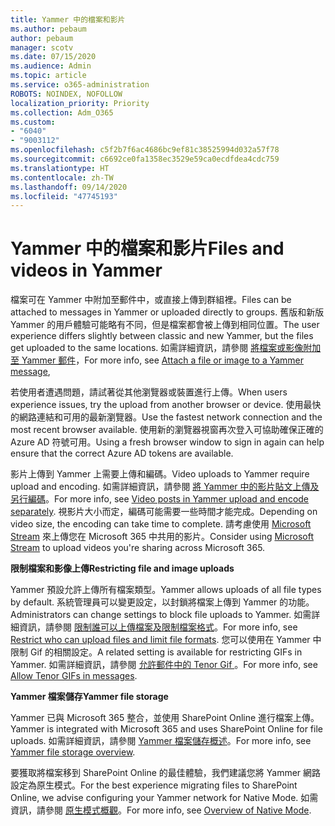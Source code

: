 ```yaml
---
title: Yammer 中的檔案和影片
ms.author: pebaum
author: pebaum
manager: scotv
ms.date: 07/15/2020
ms.audience: Admin
ms.topic: article
ms.service: o365-administration
ROBOTS: NOINDEX, NOFOLLOW
localization_priority: Priority
ms.collection: Adm_O365
ms.custom:
- "6040"
- "9003112"
ms.openlocfilehash: c5f2b7f6ac4686bc9ef81c38525994d032a57f78
ms.sourcegitcommit: c6692ce0fa1358ec3529e59ca0ecdfdea4cdc759
ms.translationtype: HT
ms.contentlocale: zh-TW
ms.lasthandoff: 09/14/2020
ms.locfileid: "47745193"
---
```

# <a name="files-and-videos-in-yammer"></a><span data-ttu-id="1c100-102">Yammer 中的檔案和影片</span><span class="sxs-lookup"><span data-stu-id="1c100-102">Files and videos in Yammer</span></span>

<span data-ttu-id="1c100-103">檔案可在 Yammer 中附加至郵件中，或直接上傳到群組裡。</span><span class="sxs-lookup"><span data-stu-id="1c100-103">Files can be attached to messages in Yammer or uploaded directly to groups.</span></span> <span data-ttu-id="1c100-104">舊版和新版 Yammer 的用戶體驗可能略有不同，但是檔案都會被上傳到相同位置。</span><span class="sxs-lookup"><span data-stu-id="1c100-104">The user experience differs slightly between classic and new Yammer, but the files get uploaded to the same locations.</span></span> <span data-ttu-id="1c100-105">如需詳細資訊，請參閱 [將檔案或影像附加至 Yammer 郵件](https://support.microsoft.com/office/attach-a-file-or-image-to-a-yammer-message-f576d4d1-ad66-4ce4-9c43-46cf75978dbf)，</span><span class="sxs-lookup"><span data-stu-id="1c100-105">For more info, see [Attach a file or image to a Yammer message](https://support.microsoft.com/office/attach-a-file-or-image-to-a-yammer-message-f576d4d1-ad66-4ce4-9c43-46cf75978dbf),</span></span>  

<span data-ttu-id="1c100-106">若使用者遭遇問題，請試著從其他瀏覽器或裝置進行上傳。</span><span class="sxs-lookup"><span data-stu-id="1c100-106">When users experience issues, try the upload from another browser or device.</span></span> <span data-ttu-id="1c100-107">使用最快的網路連結和可用的最新瀏覽器。</span><span class="sxs-lookup"><span data-stu-id="1c100-107">Use the fastest network connection and the most recent browser available.</span></span> <span data-ttu-id="1c100-108">使用新的瀏覽器視窗再次登入可協助確保正確的 Azure AD 符號可用。</span><span class="sxs-lookup"><span data-stu-id="1c100-108">Using a fresh browser window to sign in again can help ensure that the correct Azure AD tokens are available.</span></span>

<span data-ttu-id="1c100-109">影片上傳到 Yammer 上需要上傳和編碼。</span><span class="sxs-lookup"><span data-stu-id="1c100-109">Video uploads to Yammer require upload and encoding.</span></span> <span data-ttu-id="1c100-110">如需詳細資訊，請參閱 [將 Yammer 中的影片貼文上傳及另行編碼](https://support.microsoft.com/office/video-posts-in-yammer-upload-and-encode-separately-5b3a348e-3a0a-4c4b-95b1-eabdf245ba25)。</span><span class="sxs-lookup"><span data-stu-id="1c100-110">For more info, see [Video posts in Yammer upload and encode separately](https://support.microsoft.com/office/video-posts-in-yammer-upload-and-encode-separately-5b3a348e-3a0a-4c4b-95b1-eabdf245ba25).</span></span> <span data-ttu-id="1c100-111">視影片大小而定，編碼可能需要一些時間才能完成。</span><span class="sxs-lookup"><span data-stu-id="1c100-111">Depending on video size, the encoding can take time to complete.</span></span> <span data-ttu-id="1c100-112">請考慮使用 [Microsoft Stream](https://docs.microsoft.com/stream/overview) 來上傳您在 Microsoft 365 中共用的影片。</span><span class="sxs-lookup"><span data-stu-id="1c100-112">Consider using [Microsoft Stream](https://docs.microsoft.com/stream/overview) to upload videos you're sharing across Microsoft 365.</span></span>

<span data-ttu-id="1c100-113">**限制檔案和影像上傳**</span><span class="sxs-lookup"><span data-stu-id="1c100-113">**Restricting file and image uploads**</span></span>

<span data-ttu-id="1c100-114">Yammer 預設允許上傳所有檔案類型。</span><span class="sxs-lookup"><span data-stu-id="1c100-114">Yammer allows uploads of all file types by default.</span></span> <span data-ttu-id="1c100-115">系統管理員可以變更設定，以封鎖將檔案上傳到 Yammer 的功能。</span><span class="sxs-lookup"><span data-stu-id="1c100-115">Administrators can change settings to block file uploads to Yammer.</span></span> <span data-ttu-id="1c100-116">如需詳細資訊，請參閱 [限制誰可以上傳檔案及限制檔案格式](https://docs.microsoft.com/yammer/configure-your-yammer-network/configure-yammer#restrict-who-can-upload-files-and-limit-file-formats)。</span><span class="sxs-lookup"><span data-stu-id="1c100-116">For more info, see [Restrict who can upload files and limit file formats](https://docs.microsoft.com/yammer/configure-your-yammer-network/configure-yammer#restrict-who-can-upload-files-and-limit-file-formats).</span></span> <span data-ttu-id="1c100-117">您可以使用在 Yammer 中限制 Gif 的相關設定。</span><span class="sxs-lookup"><span data-stu-id="1c100-117">A related setting is available for restricting GIFs in Yammer.</span></span> <span data-ttu-id="1c100-118">如需詳細資訊，請參閱 [允許郵件中的 Tenor Gif ](https://docs.microsoft.com/yammer/configure-your-yammer-network/configure-yammer#allow-tenor-gifs-in-messages)。</span><span class="sxs-lookup"><span data-stu-id="1c100-118">For more info, see [Allow Tenor GIFs in messages](https://docs.microsoft.com/yammer/configure-your-yammer-network/configure-yammer#allow-tenor-gifs-in-messages).</span></span>

<span data-ttu-id="1c100-119">**Yammer 檔案儲存**</span><span class="sxs-lookup"><span data-stu-id="1c100-119">**Yammer file storage**</span></span>

<span data-ttu-id="1c100-120">Yammer 已與 Microsoft 365 整合，並使用 SharePoint Online 進行檔案上傳。</span><span class="sxs-lookup"><span data-stu-id="1c100-120">Yammer is integrated with Microsoft 365 and uses SharePoint Online for file uploads.</span></span> <span data-ttu-id="1c100-121">如需詳細資訊，請參閱 [Yammer 檔案儲存概述](https://docs.microsoft.com/yammer/get-started-with-yammer/file-storage)。</span><span class="sxs-lookup"><span data-stu-id="1c100-121">For more info, see [Yammer file storage overview](https://docs.microsoft.com/yammer/get-started-with-yammer/file-storage).</span></span> 

<span data-ttu-id="1c100-122">要獲取將檔案移到 SharePoint Online 的最佳體驗，我們建議您將 Yammer 網路設定為原生模式。</span><span class="sxs-lookup"><span data-stu-id="1c100-122">For the best experience migrating files to SharePoint Online, we advise configuring your Yammer network for Native Mode.</span></span> <span data-ttu-id="1c100-123">如需資訊，請參閱 [原生模式概觀](https://docs.microsoft.com/yammer/configure-your-yammer-network/overview-native-mode)。</span><span class="sxs-lookup"><span data-stu-id="1c100-123">For more info, see [Overview of Native Mode](https://docs.microsoft.com/yammer/configure-your-yammer-network/overview-native-mode).</span></span> 